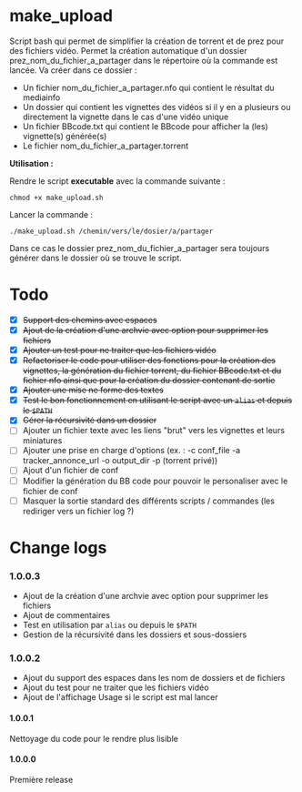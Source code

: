 # make_upload
Script bash qui permet de simplifier la création de torrent et de prez pour des fichiers vidéo.
Permet la création automatique d'un dossier prez_nom_du_fichier_a_partager dans le répertoire où la commande est lancée.
Va créer dans ce dossier :
- Un fichier nom_du_fichier_a_partager.nfo qui contient le résultat du mediainfo
- Un dossier qui contient les vignettes des vidéos si il y en a plusieurs ou directement la vignette dans le cas d'une vidéo unique
- Un fichier BBcode.txt qui contient le BBcode pour afficher la (les) vignette(s) générée(s)
- Le fichier nom_du_fichier_a_partager.torrent

**Utilisation :**

Rendre le script **executable** avec la commande suivante :

``chmod +x make_upload.sh``

Lancer la commande :

``./make_upload.sh /chemin/vers/le/dosier/a/partager``

Dans ce cas le dossier prez_nom_du_fichier_a_partager sera toujours générer dans le dossier où se trouve le script.

# Todo
- [x] ~~Support des chemins avec espaces~~
- [x] ~~Ajout de la création d'une archvie avec option pour supprimer les fichiers~~
- [x] ~~Ajouter un test pour ne traiter que les fichiers vidéo~~
- [x] ~~Refactoriser le code pour utiliser des fonctions pour la création des vignettes, la génération du fichier torrent, du fichier BBcode.txt et du fichier nfo ainsi que pour la création du dossier contenant de sortie~~
- [x] ~~Ajouter une mise ne forme des textes~~
- [x] ~~Test le bon fonctionnement en utilisant le script avec un ``alias`` et depuis le ``$PATH``~~
- [x] ~~Gérer la récursivité dans un dossier~~
- [ ] Ajouter un fichier texte avec les liens "brut" vers les vignettes et leurs miniatures
- [ ] Ajouter une prise en charge d'options (ex. : -c conf_file -a tracker_annonce_url -o output_dir -p (torrent privé))
- [ ] Ajout d'un fichier de conf
- [ ] Modifier la génération du BB code pour pouvoir le personaliser avec le fichier de conf
- [ ] Masquer la sortie standard des différents scripts / commandes (les rediriger vers un fichier log ?)

# Change logs
### 1.0.0.3
- Ajout de la création d'une archvie avec option pour supprimer les fichiers
- Ajout de commentaires
- Test en utilisation par ``alias`` ou depuis le ``$PATH``
- Gestion de la récursivité dans les dossiers et sous-dossiers

### 1.0.0.2
- Ajout du support des espaces dans les nom de dossiers et de fichiers
- Ajout du test pour ne traiter que les fichiers vidéo
- Ajout de l'affichage Usage si le script est mal lancer

#### 1.0.0.1
Nettoyage du code pour le rendre plus lisible

#### 1.0.0.0
Première release
